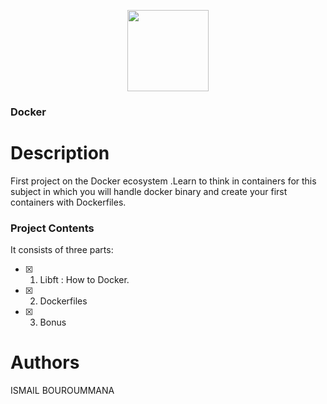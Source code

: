 
<p align="center">
    <img src="https://i.imgur.com/jm1e5Hk.jpg" height="130">
</p>

### Docker

# Description
First project on the Docker ecosystem .Learn to think in containers for this subject in which you will handle docker binary and create your first containers with Dockerfiles.

### Project Contents 

It consists of three parts:
- [x] 01. Libft : How to Docker.
- [x] 02. Dockerfiles
- [x] 03. Bonus 

# Authors
ISMAIL BOUROUMMANA 
